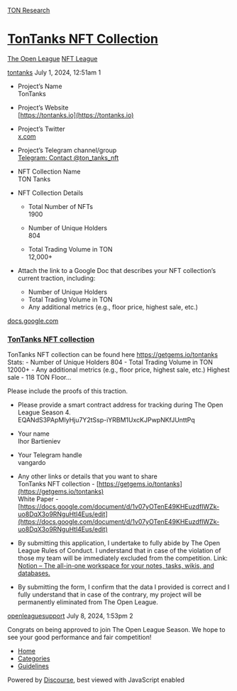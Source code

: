 [TON Research](/)

# [TonTanks NFT Collection](/t/tontanks-nft-collection/26529)

[The Open League](/c/the-open-league/nft-battle/62)  [NFT League](/c/the-open-league/nft-battle/62) 

    

[tontanks](https://tonresear.ch/u/tontanks)  July 1, 2024, 12:51am  1

*   Project’s Name  
    TonTanks
    
*   Project’s Website  
    [https://tontanks.io](https://tontanks.io)
    
*   Project’s Twitter  
    [x.com](https://x.com/Ton_Tanks)
    
*   Project’s Telegram channel/group  
    [Telegram: Contact @ton\_tanks\_nft](https://t.me/ton_tanks_nft)
    
*   NFT Collection Name  
    TON Tanks
    
*   NFT Collection Details
    
    *   Total Number of NFTs  
        1900
        
    *   Number of Unique Holders  
        804
        
    *   Total Trading Volume in TON  
        12,000+
        
*   Attach the link to a Google Doc that describes your NFT collection’s current traction, including:
    
    *   Number of Unique Holders
    *   Total Trading Volume in TON
    *   Any additional metrics (e.g., floor price, highest sale, etc.)

[docs.google.com](https://docs.google.com/document/d/1nGuI3_u_4933b2juQACbvJGGxD3e_Eq8874q09ukn3g/edit?usp=sharing)

[](https://docs.google.com/document/d/1nGuI3_u_4933b2juQACbvJGGxD3e_Eq8874q09ukn3g/edit?usp=sharing)

### [TonTanks NFT collection](https://docs.google.com/document/d/1nGuI3_u_4933b2juQACbvJGGxD3e_Eq8874q09ukn3g/edit?usp=sharing)

TonTanks NFT collection can be found here https://getgems.io/tontanks Stats: - Number of Unique Holders 804 - Total Trading Volume in TON 12000+ - Any additional metrics (e.g., floor price, highest sale, etc.) Highest sale - 118 TON Floor...

Please include the proofs of this traction.

*   Please provide a smart contract address for tracking during The Open League Season 4.  
    EQANdS3PApMIyHju7Y2tSsp-iYRBM1UxcKJPwpNKfJUnttPq
    
*   Your name  
    Ihor Bartieniev
    
*   Your Telegram handle  
    vangardo
    
*   Any other links or details that you want to share  
    TonTanks NFT collection - [https://getgems.io/tontanks](https://getgems.io/tontanks)  
    White Paper - [https://docs.google.com/document/d/1v07yOTenE49KHEuzdfIWZk-uo8DqX3o9RNguHtl4Eus/edit](https://docs.google.com/document/d/1v07yOTenE49KHEuzdfIWZk-uo8DqX3o9RNguHtl4Eus/edit)
    
*   By submitting this application, I undertake to fully abide by The Open League Rules of Conduct. I understand that in case of the violation of those my team will be immediately excluded from the competition. Link: [Notion – The all-in-one workspace for your notes, tasks, wikis, and databases.](https://ton-org.notion.site/The-Open-League-Rules-of-Conduct-04f4a0fedf1a401687075f5efd83de68)
    
*   By submitting the form, I confirm that the data I provided is correct and I fully understand that in case of the contrary, my project will be permanently eliminated from The Open League.
    

 

[openleaguesupport](https://tonresear.ch/u/openleaguesupport) July 8, 2024, 1:53pm  2

Congrats on being approved to join The Open League Season. We hope to see your good performance and fair competition!

 

*   [Home](/)
*   [Categories](/categories)
*   [Guidelines](/guidelines)

Powered by [Discourse](https://www.discourse.org), best viewed with JavaScript enabled